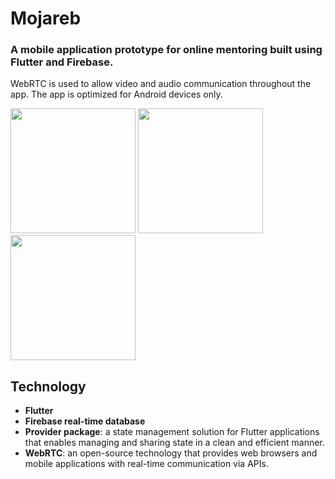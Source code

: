 # Mojareb
### A mobile application prototype for online mentoring built using Flutter and Firebase. 
WebRTC is used to allow video and audio communication throughout the app. The app is optimized for Android devices only.


<img src="https://github.com/user-attachments/assets/b44669ef-6475-4dd7-870e-4696761deb48" width="200" />

<img src="https://github.com/user-attachments/assets/de23bedc-6728-4caa-a06d-c712324ff067" width="200" />

<img src="https://github.com/user-attachments/assets/810b1056-e80a-4d47-9881-abe99251ac24" width="200" />

## Technology

- **Flutter**
- **Firebase real-time database**
- **Provider package**: a state management solution for Flutter applications that enables managing and sharing state in a clean and efficient manner. 
- **WebRTC**: an open-source technology that provides web browsers and mobile applications with real-time communication via APIs.

